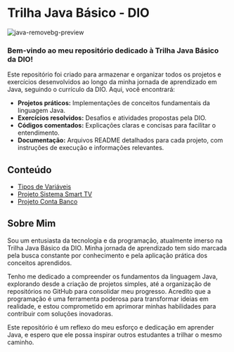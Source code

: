 
# Trilha Java Básico - DIO

![java-removebg-preview](https://github.com/user-attachments/assets/a6803673-5b91-43ab-99af-ae2cd5565750)

### Bem-vindo ao meu repositório dedicado à Trilha Java Básico da DIO! 


Este repositório foi criado para armazenar e organizar todos os projetos e exercícios desenvolvidos ao longo da minha jornada de aprendizado em Java, seguindo o currículo da DIO. Aqui, você encontrará:

* **Projetos práticos:** Implementações de conceitos fundamentais da linguagem Java.
* **Exercícios resolvidos:** Desafios e atividades propostas pela DIO.
* **Códigos comentados:** Explicações claras e concisas para facilitar o entendimento.
* **Documentação:** Arquivos README detalhados para cada projeto, com instruções de execução e informações relevantes.

## Conteúdo

* [Tipos de Variáveis](https://github.com/siqueirago/dio-trilha-java-basico/tree/main/tipos-variaveis)
* [Projeto Sistema Smart TV](https://github.com/siqueirago/dio-trilha-java-basico/tree/main/sistema-smart-tv)
* [Projeto Conta Banco](https://github.com/siqueirago/dio-trilha-java-basico/tree/main/ContaBanco)

## Sobre Mim

Sou um entusiasta da tecnologia e da programação, atualmente imerso na Trilha Java Básico da DIO. Minha jornada de aprendizado tem sido marcada pela busca constante por conhecimento e pela aplicação prática dos conceitos aprendidos.

Tenho me dedicado a compreender os fundamentos da linguagem Java, explorando desde a criação de projetos simples, até a organização de repositórios no GitHub para consolidar meu progresso.
Acredito que a programação é uma ferramenta poderosa para transformar ideias em realidade, e estou comprometido em aprimorar minhas habilidades para contribuir com soluções inovadoras.

Este repositório é um reflexo do meu esforço e dedicação em aprender Java, e espero que ele possa inspirar outros estudantes a trilhar o mesmo caminho.

